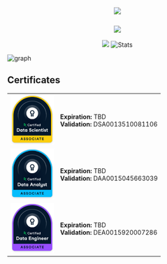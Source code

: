 <h1 align="center">
  <img src="https://readme-typing-svg.herokuapp.com/?lines=Hello,+There!+👋;Been+waiting+for+you😉&center=true&size=28">
</h1>

<p align="center">
    <img src="https://readme-typing-svg.demolab.com/?lines=This%20is%20Wat%20✌&center=true&color=f75c7e&size=22" />
</p>

<p align="center">
    <img height=195 src="https://github-readme-stats.vercel.app/api/top-langs/?username=aint-vscp&title_color=61dafb&text_color=ffffff&icon_color=61dafb&bg_color=20232a&langs_count=10&layout=compact&border_color=61dafb&hide_border=true" />
  <img src="https://github-readme-streak-stats.herokuapp.com/?user=aint-vscp&theme=react&border=61dafb&hide_border=true" alt="Stats">
</p>

![graph](https://github-readme-activity-graph.vercel.app/graph?username=aint-vscp&theme=react-dark&bg_color=20232a&line=f75c7e&hide_border=true)

## Certificates

| | |
|-|-|
| <img src="./data_scientist_associate_banner.svg" width="100"> | **Expiration:** TBD <br> **Validation:** DSA0013510081106 |
| <img src="./data_analyst_associate_badge.svg" width="100"> | **Expiration:** TBD <br> **Validation:** DAA0015045663039 |
| <img src="./data_engineer_associate_badge.svg" width="100"> | **Expiration:** TBD <br> **Validation:** DEA0015920007286 |
